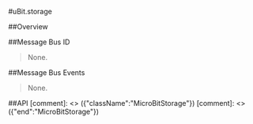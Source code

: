#uBit.storage

##Overview


##Message Bus ID

> None.

##Message Bus Events

> None.

##API
[comment]: <> ({"className":"MicroBitStorage"})
[comment]: <> ({"end":"MicroBitStorage"})
